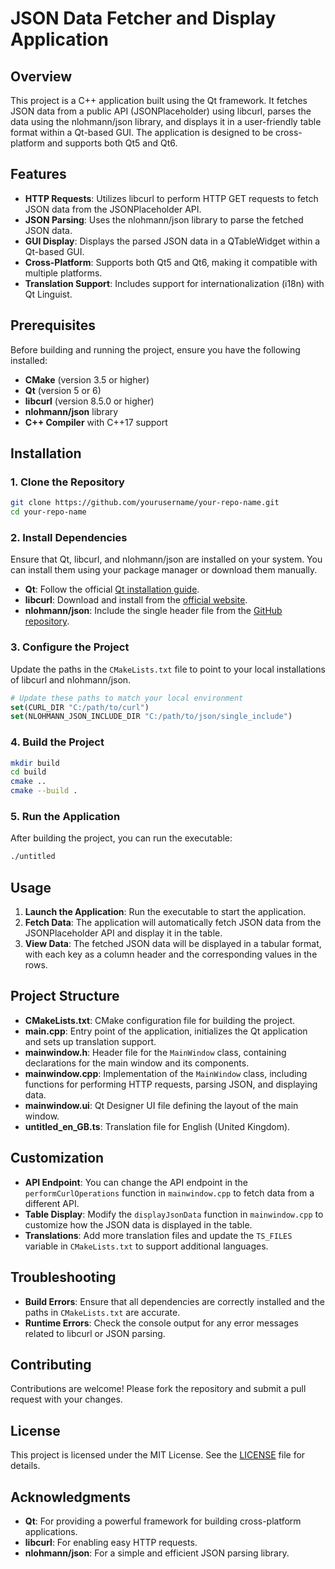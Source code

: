 # JSON Data Fetcher and Display Application

## Overview
This project is a C++ application built using the Qt framework. It fetches JSON data from a public API (JSONPlaceholder) using libcurl, parses the data using the nlohmann/json library, and displays it in a user-friendly table format within a Qt-based GUI. The application is designed to be cross-platform and supports both Qt5 and Qt6.

## Features
- **HTTP Requests**: Utilizes libcurl to perform HTTP GET requests to fetch JSON data from the JSONPlaceholder API.
- **JSON Parsing**: Uses the nlohmann/json library to parse the fetched JSON data.
- **GUI Display**: Displays the parsed JSON data in a QTableWidget within a Qt-based GUI.
- **Cross-Platform**: Supports both Qt5 and Qt6, making it compatible with multiple platforms.
- **Translation Support**: Includes support for internationalization (i18n) with Qt Linguist.

## Prerequisites
Before building and running the project, ensure you have the following installed:

- **CMake** (version 3.5 or higher)
- **Qt** (version 5 or 6)
- **libcurl** (version 8.5.0 or higher)
- **nlohmann/json** library
- **C++ Compiler** with C++17 support

## Installation

### 1. Clone the Repository
```bash
git clone https://github.com/yourusername/your-repo-name.git
cd your-repo-name
```

### 2. Install Dependencies
Ensure that Qt, libcurl, and nlohmann/json are installed on your system. You can install them using your package manager or download them manually.

- **Qt**: Follow the official [Qt installation guide](https://www.qt.io/download).
- **libcurl**: Download and install from the [official website](https://curl.se/download.html).
- **nlohmann/json**: Include the single header file from the [GitHub repository](https://github.com/nlohmann/json).

### 3. Configure the Project
Update the paths in the `CMakeLists.txt` file to point to your local installations of libcurl and nlohmann/json.

```cmake
# Update these paths to match your local environment
set(CURL_DIR "C:/path/to/curl")
set(NLOHMANN_JSON_INCLUDE_DIR "C:/path/to/json/single_include")
```

### 4. Build the Project
```bash
mkdir build
cd build
cmake ..
cmake --build .
```

### 5. Run the Application
After building the project, you can run the executable:

```bash
./untitled
```

## Usage
1. **Launch the Application**: Run the executable to start the application.
2. **Fetch Data**: The application will automatically fetch JSON data from the JSONPlaceholder API and display it in the table.
3. **View Data**: The fetched JSON data will be displayed in a tabular format, with each key as a column header and the corresponding values in the rows.

## Project Structure
- **CMakeLists.txt**: CMake configuration file for building the project.
- **main.cpp**: Entry point of the application, initializes the Qt application and sets up translation support.
- **mainwindow.h**: Header file for the `MainWindow` class, containing declarations for the main window and its components.
- **mainwindow.cpp**: Implementation of the `MainWindow` class, including functions for performing HTTP requests, parsing JSON, and displaying data.
- **mainwindow.ui**: Qt Designer UI file defining the layout of the main window.
- **untitled_en_GB.ts**: Translation file for English (United Kingdom).

## Customization
- **API Endpoint**: You can change the API endpoint in the `performCurlOperations` function in `mainwindow.cpp` to fetch data from a different API.
- **Table Display**: Modify the `displayJsonData` function in `mainwindow.cpp` to customize how the JSON data is displayed in the table.
- **Translations**: Add more translation files and update the `TS_FILES` variable in `CMakeLists.txt` to support additional languages.

## Troubleshooting
- **Build Errors**: Ensure that all dependencies are correctly installed and the paths in `CMakeLists.txt` are accurate.
- **Runtime Errors**: Check the console output for any error messages related to libcurl or JSON parsing.

## Contributing
Contributions are welcome! Please fork the repository and submit a pull request with your changes.

## License
This project is licensed under the MIT License. See the [LICENSE](LICENSE) file for details.

## Acknowledgments
- **Qt**: For providing a powerful framework for building cross-platform applications.
- **libcurl**: For enabling easy HTTP requests.
- **nlohmann/json**: For a simple and efficient JSON parsing library.
